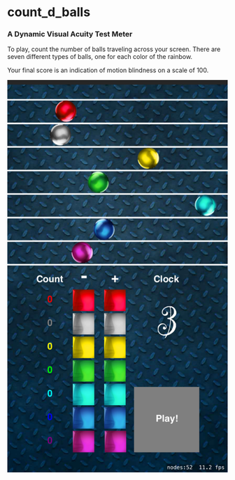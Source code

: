 # count_d_balls
### A Dynamic Visual Acuity Test Meter

To play, count the number of balls traveling across your screen.
There are seven different types of balls, one for each color of the rainbow.

Your final score is an indication of motion blindness on a scale of 100.

<img src ="Simulator%20Screen%20Shot%20-%20iPhone%208%20Plus%20-%202020-09-26%20at%2019.27.49.png"></a>
